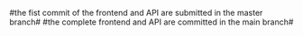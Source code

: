 #the fist commit of the frontend and API are submitted in the master branch#
#the complete frontend and API are committed in the main branch#
